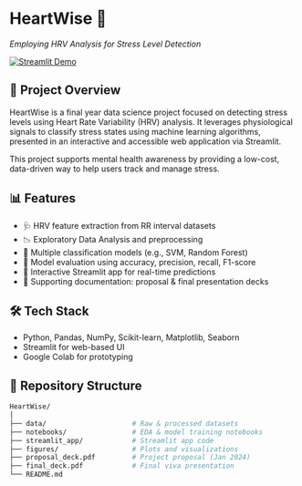 # HeartWise 💓  
*Employing HRV Analysis for Stress Level Detection*

[![Streamlit Demo](https://img.shields.io/badge/Demo-Streamlit-blue?logo=streamlit)](https://drive.google.com/file/d/1AEwhyUFsMB4xSc1nRJ9oQpkWyUz3Zelh/view?usp=sharing)

## 🧠 Project Overview

HeartWise is a final year data science project focused on detecting stress levels using Heart Rate Variability (HRV) analysis. It leverages physiological signals to classify stress states using machine learning algorithms, presented in an interactive and accessible web application via Streamlit.

This project supports mental health awareness by providing a low-cost, data-driven way to help users track and manage stress.

## 📊 Features

- 🩺 HRV feature extraction from RR interval datasets
- 📉 Exploratory Data Analysis and preprocessing
- 🧠 Multiple classification models (e.g., SVM, Random Forest)
- 🧪 Model evaluation using accuracy, precision, recall, F1-score
- 🎯 Interactive Streamlit app for real-time predictions
- 📎 Supporting documentation: proposal & final presentation decks

## 🛠️ Tech Stack

- Python, Pandas, NumPy, Scikit-learn, Matplotlib, Seaborn
- Streamlit for web-based UI
- Google Colab for prototyping

## 📂 Repository Structure

```bash
HeartWise/
│
├── data/                     # Raw & processed datasets
├── notebooks/                # EDA & model training notebooks
├── streamlit_app/            # Streamlit app code
├── figures/                  # Plots and visualizations
├── proposal_deck.pdf         # Project proposal (Jan 2024)
├── final_deck.pdf            # Final viva presentation
└── README.md
